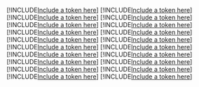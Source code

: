 [!INCLUDE[Include a token here](refs1531826857691/r1.md)]
[!INCLUDE[Include a token here](refs1531826857691/r2.md)]
[!INCLUDE[Include a token here](refs1531826857691/r3.md)]
[!INCLUDE[Include a token here](refs1531826857691/r4.md)]
[!INCLUDE[Include a token here](refs1531826857691/r5.md)]
[!INCLUDE[Include a token here](refs1531826857691/r6.md)]
[!INCLUDE[Include a token here](refs1531826857691/r7.md)]
[!INCLUDE[Include a token here](refs1531826857691/r8.md)]
[!INCLUDE[Include a token here](refs1531826857691/r9.md)]
[!INCLUDE[Include a token here](refs1531826857691/r10.md)]
[!INCLUDE[Include a token here](refs1531826857691/r11.md)]
[!INCLUDE[Include a token here](refs1531826857691/r12.md)]
[!INCLUDE[Include a token here](refs1531826857691/r13.md)]
[!INCLUDE[Include a token here](refs1531826857691/r14.md)]
[!INCLUDE[Include a token here](refs1531826857691/r15.md)]
[!INCLUDE[Include a token here](refs1531826857691/r16.md)]
[!INCLUDE[Include a token here](refs1531826857691/r17.md)]
[!INCLUDE[Include a token here](refs1531826857691/r18.md)]
[!INCLUDE[Include a token here](refs1531826857691/r19.md)]
[!INCLUDE[Include a token here](refs1531826857691/r20.md)]